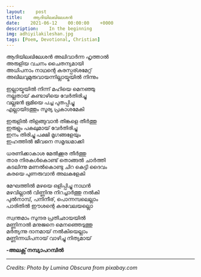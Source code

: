 ```yaml
---
layout:    post
title:    ആദിയിലഖിലേശൻ
date:    2021-06-12    00:00:00    +0000
description:    In the beginning
img: adhiyilakileshan.jpg
tags: [Poem, Devotional, Christian]
---
```


ആദിയിലഖിലേശൻ അലിവാർന്ന ഹൃത്താൽ  
അരുളിയ വചനം ചൈതന്യമായി  
അധിപനാം നാഥന്റെ കരസ്പര്ശമേറ്റ്‌  
അഖിലവുമുരുവായന്നില്ലായ്മയിൽ നിന്നും  

ഇല്ലായ്മയിൽ നിന്ന് മഹിയെ മെനഞ്ഞു  
നല്ലതായ് കണ്ടാഴിയെ വേർതിരിച്ചു  
വല്ലഭൻ ഭൂമിയെ പച്ച പുതപ്പിച്ചു  
എല്ലായിടത്തും സൂര്യ പ്രകാശമേകി  

ഇരുളിൽ തിളങ്ങുവാൻ തിങ്കളെ തീർത്തു  
ഇരുളും പകലുമായ് വേർതിരിച്ചു  
ഇനം തിരിച്ചു പക്ഷി മൃഗങ്ങളേയും  
ഇഹത്തിൽ ജീവനെ സമൃദ്ധമാക്കി  

ധരണിക്കാകാശ മേൽക്കൂര തീർത്തു  
താര നിരകൾകൊണ്ട് തൊങ്ങൽ ചാർത്തി  
കടലിന്നു മണൽകൊണ്ടു ചിറ കെട്ടി ദൈവം  
കരയെ പുണരുവാൻ അലകളേകി  

മേഘത്തിൽ മഴയെ ഒളിപ്പിച്ചു നാഥൻ  
മഴവില്ലാൽ വിണ്ണിനു നിറച്ചാർത്തു നൽകി  
പുൽനാമ്പ്, പനിനീര്, പൊന്നമ്പലെല്ലാം  
പാരിതിൽ ഈശന്റെ കരവേലയല്ലൊ  

സ്വന്തമാം സുന്ദര പ്രതിഛായയിൽ  
മണ്ണിനാൽ മനുജനെ മെനഞ്ഞെടുത്തു  
മർത്യന്നു ദാനമായ് നൽകിയെല്ലാം    
മണ്ണിന്നധിപനായ് വാഴിച്ചു നിത്യമായ്  
  

**-അലക്സ് നമ്പ്യാപറമ്പിൽ**

----------
_Credits: Photo by Lumina Obscura from pixabay.com_  